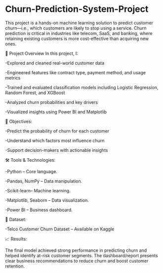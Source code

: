 # Churn-Prediction-System-Project
This project is a hands-on machine learning solution to predict customer churn—i.e., which customers are likely to stop using a service. Churn prediction is critical in industries like telecom, SaaS, and banking, where retaining existing customers is more cost-effective than acquiring new ones.

📌 Project Overview
In this project, I:

-Explored and cleaned real-world customer data

-Engineered features like contract type, payment method, and usage metrics

-Trained and evaluated classification models including Logistic Regression, Random Forest, and XGBoost

-Analyzed churn probabilities and key drivers

-Visualized insights using Power BI and Matplotlib

🎯 Objectives:

-Predict the probability of churn for each customer

-Understand which factors most influence churn

-Support decision-makers with actionable insights

🛠️ Tools & Technologies:

-Python – Core language.

-Pandas, NumPy – Data manipulation.

-Scikit-learn– Machine learning.

-Matplotlib, Seaborn – Data visualization.

-Power BI – Business dashboard.

📁 Dataset:

-Telco Customer Churn Dataset – Available on Kaggle

📈 Results:

The final model achieved strong performance in predicting churn and helped identify at-risk customer segments. The dashboard/report presents clear business recommendations to reduce churn and boost customer retention.
